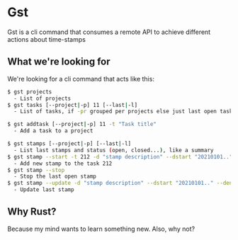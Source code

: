 # Gst

Gst is a cli command that consumes a remote API to achieve different actions about time-stamps

## What we're looking for

We're looking for a cli command that acts like this:

```sh
$ gst projects
  - List of projects
$ gst tasks [--project|-p] 11 [--last|-l]
  - List of tasks, if -pr grouped per projects else just last open tasks
```

```sh
$ gst addtask [--project|-p] 11 -t "Task title"
  - Add a task to a project
```

```sh
$ gst stamps [--project|-p] [--last|-l]
  - List last stamps and status (open, closed...), like a summary
$ gst stamp --start -t 212 -d "stamp description" --dstart "20210101.." --dend "20210101.."
  - Add new stamp to the task 212
$ gst stamp --stop
  - Stop the last open stamp
$ gst stamp --update -d "stamp description" --dstart "20210101.." --dend "20210101.."
  - Update last stamp
```

## Why Rust?

Because my mind wants to learn something new. Also, why not?
